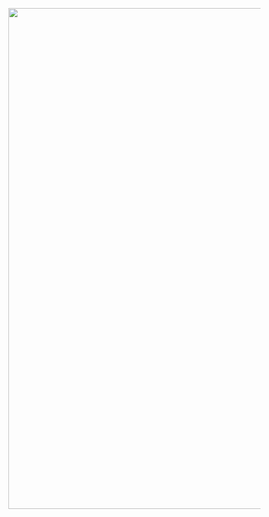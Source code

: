 <p align="center">
  <img width="1000" src="https://github.com/yetone/yetone/assets/1206493/20ebd0ac-3e85-432a-a3ac-c12319c7db83" />
</p>
